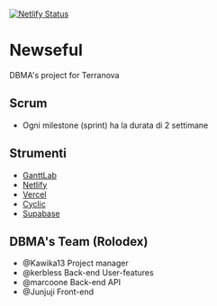 [![Netlify Status](https://api.netlify.com/api/v1/badges/0a5f0390-6d4e-4269-8090-9510b8fb2982/deploy-status)](https://app.netlify.com/sites/newseful/deploys)

# Newseful
DBMA's project for Terranova

## Scrum
- Ogni milestone (sprint) ha la durata di 2 settimane

## Strumenti
- [GanttLab](https://app.ganttlab.com/)
- [Netlify](https://app.netlify.com)
- [Vercel](https://vercel.com/dashboard)
- [Cyclic](https://www.cyclic.sh/)
- [Supabase](https://supabase.com/)

## DBMA's Team (Rolodex)
- @Kawika13 Project manager
- @kerbless Back-end User-features
- @marcoone Back-end API
- @Junjuji Front-end
